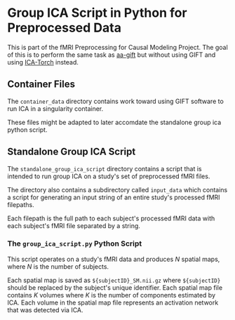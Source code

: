 # Group ICA Script in Python for Preprocessed Data

This is part of the fMRI Preprocessing for Causal Modeling Project. 
The goal of this is to perform the same task as 
<a href="https://github.com/trendscenter/aa-gift">aa-gift</a> but without using GIFT 
and using <a href="https://github.com/bbradt/ica_torch">ICA-Torch</a> instead.

## Container Files
The `container_data` directory contains work toward using GIFT software to run ICA in a singularity container. 

These files might be adapted to later accomdate the standalone group ica python script. 


## Standalone Group ICA Script
The `standalone_group_ica_script` directory contains a script that is intended to run group ICA on a study's set of preprocessed fMRI files. 

The directory also contains a subdirectory called `input_data` which contains a script for generating an input string 
of an entire study's processed fMRI filepaths. 

Each filepath is the full path to each subject's processed fMRI data with each subject's fMRI file separated by a string.

### The `group_ica_script.py` Python Script

This script operates on a study's fMRI data and produces _N_ spatial maps, where _N_ is the number of subjects. 

Each spatial map is saved as `${subjectID}_SM.nii.gz` where `${subjectID}` should be replaced by the subject's unique identifier. 
Each spatial map file contains _K_ volumes where _K_ is the number of components estimated by ICA. 
Each volume in the spatial map file represents an activation network that was detected via ICA. 








